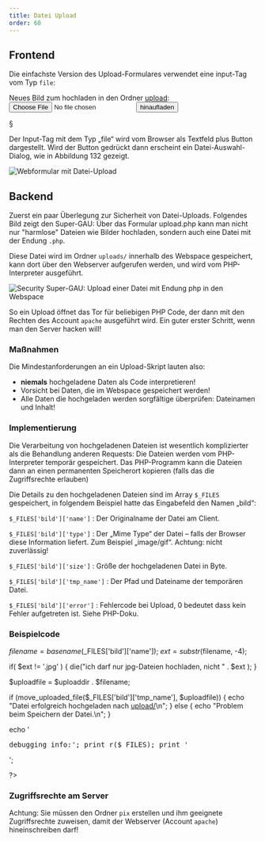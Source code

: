 ```yaml
---
title: Datei Upload
order: 60
---
```


## Frontend

Die einfachste Version des Upload-Formulares verwendet eine input-Tag
vom Typ `file`:

<htmlcode caption="Formular für den Datei-Upload">
<form action="upload.php" method="post" enctype="multipart/form-data">
  Neues Bild zum hochladen in den Ordner <a href='pix/'>upload</a>: 
  <input type="file" name="bild">
  <input type="submit" value="hinaufladen">
</form>
</htmlcode>

§

Der Input-Tag mit dem Typ „file“ wird vom Browser als Textfeld plus Button dargestellt. Wird der Button gedrückt dann erscheint ein Datei-Auswahl-Dialog, wie in Abbildung 132 gezeigt.

![Webformular mit Datei-Upload](/images/file-input.png)

## Backend

Zuerst ein paar Überlegung zur Sicherheit von Datei-Uploads. Folgendes Bild
zeigt den Super-GAU: Über das Formular upload.php kann man nicht nur "harmlose"
Dateien wie Bilder hochladen, sondern auch eine Datei mit der Endung `.php`.

Diese Datei wird im Ordner `uploads/` innerhalb des Webspace gespeichert,
kann dort über den Webserver aufgerufen werden, und wird vom PHP-Interpreter
ausgeführt.

![Security Super-GAU: Upload einer Datei mit Endung php in den Webspace](/images/upload-security.png)

So ein Upload öffnet das Tor für beliebigen PHP Code, der dann mit den
Rechten des Account `apache` ausgeführt wird.  Ein guter erster Schritt, wenn
man den Server hacken will!

### Maßnahmen

Die Mindestanforderungen an ein Upload-Skript lauten also:

* **niemals** hochgeladene Daten als Code interpretieren!
* Vorsicht bei Daten, die im Webspace gespeichert werden!
* Alle Daten die hochgeladen werden sorgfältige überprüfen: Dateinamen und Inhalt!

### Implementierung

Die Verarbeitung von hochgeladenen Dateien ist wesentlich komplizierter als die Behandlung anderen Requests: Die Dateien werden vom PHP-Interpreter temporär gespeichert. Das PHP-Programm kann die Dateien dann an einen permanenten Speicherort kopieren (falls das die Zugriffsrechte erlauben)

Die Details zu den hochgeladenen Dateien sind im Array `$_FILES` gespeichert, in folgendem Beispiel hatte das Eingabefeld den Namen „bild“: 

`$_FILES['bild']['name']`
: Der Originalname der Datei am Client. 

`$_FILES['bild']['type']`
: Der „Mime Type“ der Datei – falls der Browser diese Information liefert. Zum Beispiel „image/gif“. Achtung: nicht zuverlässig! 

`$_FILES['bild']['size']`
: Größe der hochgeladenen Datei in Byte. 

`$_FILES['bild']['tmp_name']`
: Der Pfad und Dateiname der temporären Datei. 

`$_FILES['bild']['error']`
: Fehlercode bei Upload, 0 bedeutet dass kein Fehler aufgetreten ist. Siehe PHP-Doku.

### Beispielcode


<php caption="PHP-Programm zur Behandlung von Datei-Upload">
<?php
$uploaddir = dirname( $_SERVER["SCRIPT_FILENAME"] ) . "/pix/";

$filename = basename($_FILES['bild']['name']);
$ext = substr($filename, -4);

if( $ext != '.jpg' ) {
   die("ich darf nur jpg-Dateien hochladen, nicht " . $ext );
}

$uploadfile = $uploaddir . $filename;

if (move_uploaded_file($_FILES['bild']['tmp_name'], $uploadfile)) {
  echo "Datei erfolgreich hochgeladen nach <a href='upload/'>upload/</a>\n";
} else {
  echo "Problem beim Speichern der Datei.\n";
}

echo '<pre>debugging info:';
print_r($_FILES);
print '</pre>';

?>
</php>

### Zugriffsrechte am Server

Achtung: Sie müssen den Ordner `pix` erstellen und ihm 
geeignete Zugriffsrechte zuweisen, damit der Webserver (Account `apache`) 
hineinschreiben darf!



